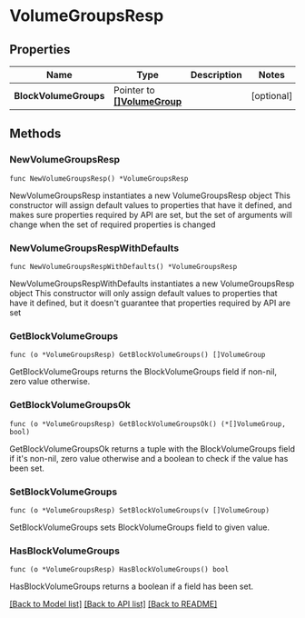 # VolumeGroupsResp

## Properties

Name | Type | Description | Notes
------------ | ------------- | ------------- | -------------
**BlockVolumeGroups** | Pointer to [**[]VolumeGroup**](VolumeGroup.md) |  | [optional] 

## Methods

### NewVolumeGroupsResp

`func NewVolumeGroupsResp() *VolumeGroupsResp`

NewVolumeGroupsResp instantiates a new VolumeGroupsResp object
This constructor will assign default values to properties that have it defined,
and makes sure properties required by API are set, but the set of arguments
will change when the set of required properties is changed

### NewVolumeGroupsRespWithDefaults

`func NewVolumeGroupsRespWithDefaults() *VolumeGroupsResp`

NewVolumeGroupsRespWithDefaults instantiates a new VolumeGroupsResp object
This constructor will only assign default values to properties that have it defined,
but it doesn't guarantee that properties required by API are set

### GetBlockVolumeGroups

`func (o *VolumeGroupsResp) GetBlockVolumeGroups() []VolumeGroup`

GetBlockVolumeGroups returns the BlockVolumeGroups field if non-nil, zero value otherwise.

### GetBlockVolumeGroupsOk

`func (o *VolumeGroupsResp) GetBlockVolumeGroupsOk() (*[]VolumeGroup, bool)`

GetBlockVolumeGroupsOk returns a tuple with the BlockVolumeGroups field if it's non-nil, zero value otherwise
and a boolean to check if the value has been set.

### SetBlockVolumeGroups

`func (o *VolumeGroupsResp) SetBlockVolumeGroups(v []VolumeGroup)`

SetBlockVolumeGroups sets BlockVolumeGroups field to given value.

### HasBlockVolumeGroups

`func (o *VolumeGroupsResp) HasBlockVolumeGroups() bool`

HasBlockVolumeGroups returns a boolean if a field has been set.


[[Back to Model list]](../README.md#documentation-for-models) [[Back to API list]](../README.md#documentation-for-api-endpoints) [[Back to README]](../README.md)


